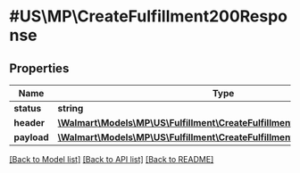 # #US\MP\CreateFulfillment200Response

## Properties

Name | Type | Description | Notes
------------ | ------------- | ------------- | -------------
**status** | **string** | status | [optional]
**header** | [**\Walmart\Models\MP\US\Fulfillment\CreateFulfillmentRequestHeader**](CreateFulfillmentRequestHeader.md) |  | [optional]
**payload** | [**\Walmart\Models\MP\US\Fulfillment\CreateFulfillment200ResponsePayload**](CreateFulfillment200ResponsePayload.md) |  | [optional]


[[Back to Model list]](../) [[Back to API list]](../../Api/US/MP) [[Back to README]](../../README.md)

